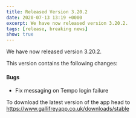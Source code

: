 ```yaml
---
title: Released Version 3.20.2
date: 2020-07-13 13:19 +0000
excerpt: We have now released version 3.20.2.
tags: [release, breaking news]
show: true
---
```


We have now released version 3.20.2.

This version contains the following changes:

#### Bugs

* Fix messaging on Tempo login failure


To download the latest version of the app head to <https://www.gallifreyapp.co.uk/downloads/stable>
